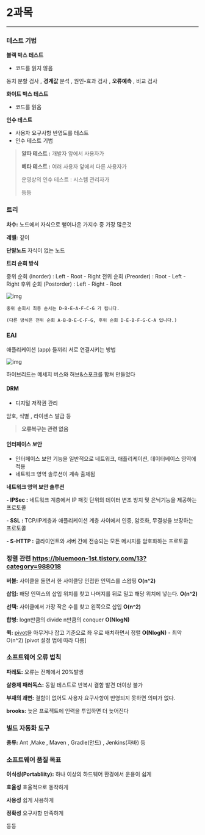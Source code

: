# 2과목

---

###  테스트 기법



**블랙 박스 테스트** 

+ 코드를 읽지 않음

동치 분할 검사 , **경계값** 분석 , 원인-효과 검사 , **오류예측** , 비교 검사



**화이트 박스 테스트**

+ 코드를 읽음



**인수 테스트**

+ 사용자 요구사항 반영도를 테스트
+ 인수 테스트 기법

> **알파 테스트 :** 개발자 앞에서 사용자가
>
> **베타 테스트 :** 여러 사용자 앞에서 다른 사용자가
>
> 운영상의 인수 테스트 :  시스템 관리자가 
>
> 등등



### 트리

**차수:** 노드에서 자식으로 뻗어나온 가지수 중 가장 많은것

**레벨:** 깊이

**단말노드** 자식이 없는 노드



**트리 순회 방식**

중위 순회 (Inorder) : Left - Root - Right
전위 순회 (Preorder) : Root - Left - Right
후위 순회 (Postorder) : Left - Right - Root

![img](https://blog.kakaocdn.net/dn/maNy9/btq8amvNFJt/cCnpDUNBXklBBapLKmmMU0/img.png)

~~~
중위 순회시 최종 순서는 D-B-E-A-F-C-G 가 됩니다.

(다른 방식은 전위 순회 A-B-D-E-C-F-G, 후위 순회 D-E-B-F-G-C-A 입니다.)
~~~



### EAI

애플리케이션 (app) 들끼리 서로 연결시키는 방법

![img](https://blog.kakaocdn.net/dn/cjGtYK/btq8olcBpbP/QlPKKumV0T8pbp9MRAL0KK/img.png)

하이브리드는 메세지 버스와 허브&스포크를 합쳐 만들었다



#### **DRM**

+ 디지털 저작권 관리

암호, 식별 , 라이센스 발급 등

> **오류복구는 관련 없음**



#### **인터페이스 보안**

+ 인터페이스 보안 기능을 일반적으로 네트워크, 애플리케이션, 데이터베이스 영역에 적용
+ 네트워크 영역 솔루션이 계속 출제됨

**네트워크 영역 보안 솔루션**

**\- IPSec :** 네트워크 계층에서 IP 패킷 단위의 데이터 변조 방지 및 은닉기능을 제공하는 프로토콜

**\- SSL :** TCP/IP계층과 애플리케이션 계층 사이에서 인증, 암호화, 무결성을 보장하는 프로토콜

**\- S-HTTP :** 클라이언트와 서버 간에 전송되는 모든 메시지를 암호화하는 프로토콜





### 정렬 관련  https://bluemoon-1st.tistory.com/13?category=988018

**버블:**  사이클을 돌면서 한 사이클당 인접한 인덱스를 스왑핑 **O(n^2)**

**삽입:** 해당 인덱스의 삽입 위치를 찾고 나머지를 뒤로 밀고 해당 위치에 넣는다. **O(n^2)**

**선택:** 사이클에서 가장 작은 수를 찾고 왼쪽으로 삽입 **O(n^2)**

**합병:** logn만큼의 divide  n만큼의 conquer    **O(NlogN)**

**퀵:** <u>pivot</u>을 아무거나 잡고 기준으로 좌 우로 배치하면서 정렬 **O(NlogN)**      - 최악 O(n^2) [pivot 설정 법에 따라 다름]





### 소프트웨어 오류 법칙

**파레토:** 오류는 전체에서 20%발생

**살충제 패러독스:** 동일 테스트로 반복시 결함 발견 더이상 불가

**부재의 괘변:** 결함이 없어도 사용자 요구사항이 반영되지 못하면 의미가 없다.

**brooks:** 늦은 프로젝트에 인력을 투입하면 더 늦어진다





### 빌드 자동화 도구

**종류:** Ant ,Make , Maven , Gradle(안드) , Jenkins(자바) 등



### 소프트웨어 품질 목표

**이식성(Portabliity):** 하나 이상의 하드웨어 환경에서 운용이 쉽게

**효율성** 효율적으로 동작하게

**사용성** 쉽게 사용하게

**정확성** 요구사항 만족하게

등등